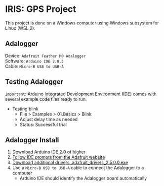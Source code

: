 # IRIS: GPS Project

This project is done on a Windows computer using Windows subsystem for Linux (WSL 2).

## Adalogger

Device: `Adafruit Feather M0 Adalogger `\
Software: `Arduino IDE 2.0.3`\
Cable: `Micro-B USB to USB-A`

## Testing Adalogger

`Important`: Arduino Integrated Development Environment (IDE) comes with several example code files ready to run.

- Testing blink
  - File > Examples > 01.Basics > Blink
  - Adjust delay time as needed
  - Status: Successful trial

## Adalogger Install

1.  [Download Arduino IDE 2.0 of higher](https://www.arduino.cc/en/software)
2.  [Follow IDE prompts from the Adafruit website ](https://learn.adafruit.com/adafruit-feather-m0-adalogger/setup)
3.  [Download additional drivers: adafruit_drivers_2.5.0.0.exe](https://github.com/adafruit/Adafruit_Windows_Drivers/releases)
4.  Use a `Micro-B USB to USB-A` cable to connect the Adalogger to a computer
    - Arduino IDE should identify the Adalogger board automatically
